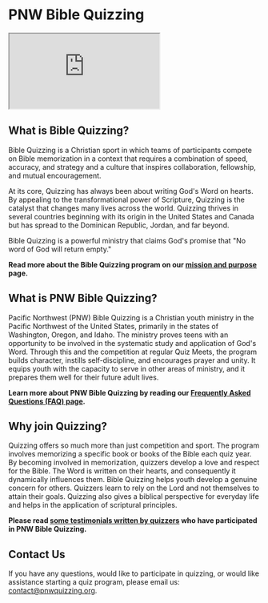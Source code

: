 # PNW Bible Quizzing

<iframe
    class="youtube"
    src="https://www.youtube.com/embed/4ZGv3KYFOso"
    allow="accelerometer; autoplay; encrypted-media; gyroscope; picture-in-picture"
    allowfullscreen></iframe>

## What is Bible Quizzing?

Bible Quizzing is a Christian sport in which teams of participants compete on
Bible memorization in a context that requires a combination of speed, accuracy,
and strategy and a culture that inspires collaboration, fellowship, and mutual
encouragement.

At its core, Quizzing has always been about writing God's Word on hearts.
By appealing to the transformational power of Scripture, Quizzing is the
catalyst that changes many lives across the world. Quizzing thrives in several
countries beginning with its origin in the United States and Canada but has
spread to the Dominican Republic, Jordan, and far beyond.

Bible Quizzing is a powerful ministry that claims God's promise that "No word of
God will return empty."

**Read more about the Bible Quizzing program on our
[mission and purpose](about_us/mission.md) page.**

## What is PNW Bible Quizzing?

Pacific Northwest (PNW) Bible Quizzing is a Christian youth ministry in the
Pacific Northwest of the United States, primarily in the states of Washington,
Oregon, and Idaho. The ministry proves teens with an opportunity to be involved
in the systematic study and application of God's Word. Through this and the
competition at regular Quiz Meets, the program builds character, instills
self-discipline, and encourages prayer and unity. It equips youth with the
capacity to serve in other areas of ministry, and it prepares them well for
their future adult lives.

**Learn more about PNW Bible Quizzing by reading our
[Frequently Asked Questions (FAQ) page](about_us/FAQ.md).**

## Why join Quizzing?

Quizzing offers so much more than just competition and sport. The program
involves memorizing a specific book or books of the Bible each quiz year. By
becoming involved in memorization, quizzers develop a love and respect for the
Bible. The Word is written on their hearts, and consequently it dynamically
influences them. Bible Quizzing helps youth develop a genuine concern for
others. Quizzers learn to rely on the Lord and not themselves to attain their
goals. Quizzing also gives a biblical perspective for everyday life and helps in
the application of scriptural principles.

**Please read [some testimonials written by quizzers](about_us/testimonials.md)
who have participated in PNW Bible Quizzing.**

## Contact Us

If you have any questions, would like to participate in quizzing, or would like
assistance starting a quiz program, please email us:
[contact@pnwquizzing.org](mailto:contact@pnwquizzing.org).
<i class="la la-envelope"></i>
